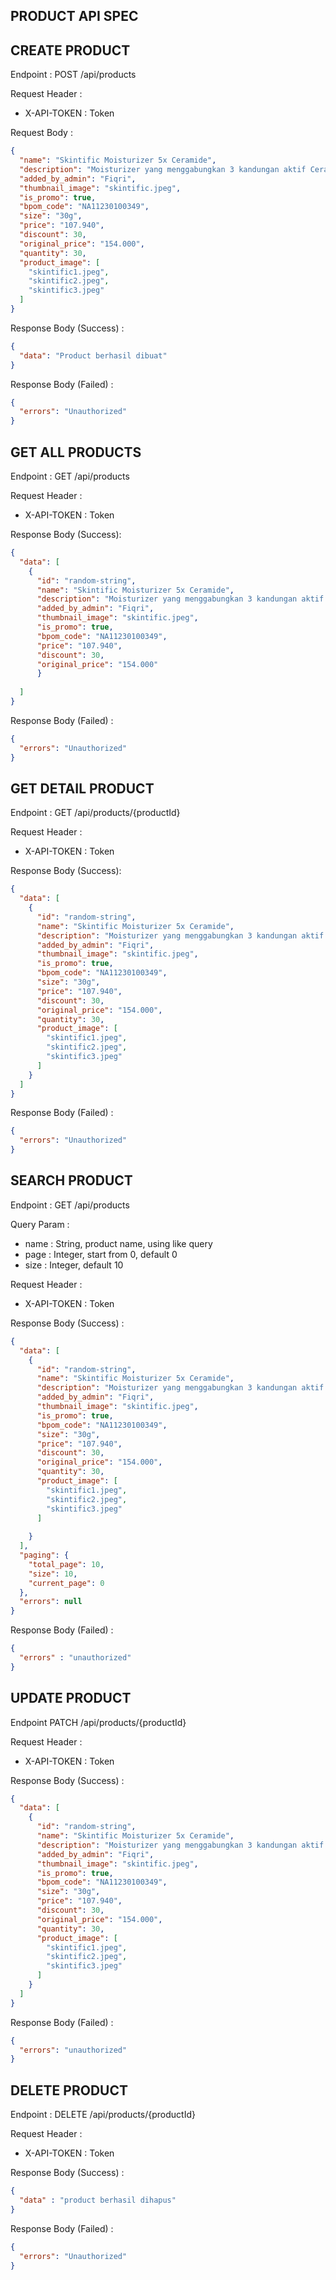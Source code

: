 ## PRODUCT API SPEC

## CREATE PRODUCT

Endpoint : POST /api/products

Request Header :

- X-API-TOKEN : Token

Request Body :

```json
{
  "name": "Skintific Moisturizer 5x Ceramide",
  "description": "Moisturizer yang menggabungkan 3 kandungan aktif Ceramide, Hyaluronic Acid, dan Centella Asiatica, untuk merawat permasalahan skin barrier seperti jerawat, kemerahan, kulit bertekstur, dan juga kulit kering. Diperkaya dengan teknologi 5X Ceramide, yang merupakan gabungan 5 jenis Ceramide untuk melembabkan secara mendalam dan memperkuat lapisan epidermis kulit. 5X Ceramide ini membantu untuk menjaga dan melindungi skin barrier dengan menjaga kelembaban dan melindungi kulit dari faktor eksternal.",
  "added_by_admin": "Fiqri",
  "thumbnail_image": "skintific.jpeg",
  "is_promo": true,
  "bpom_code": "NA11230100349",
  "size": "30g",
  "price": "107.940",
  "discount": 30,
  "original_price": "154.000",
  "quantity": 30,
  "product_image": [
    "skintific1.jpeg",
    "skintific2.jpeg",
    "skintific3.jpeg"
  ]
}

```

Response Body (Success) :

```json
{
  "data": "Product berhasil dibuat"
}
```

Response Body (Failed) :


```json
{
  "errors": "Unauthorized"
}
```

## GET ALL PRODUCTS

Endpoint : GET /api/products

Request Header :

- X-API-TOKEN : Token

Response Body (Success):

```json
{
  "data": [
    {
      "id": "random-string",
      "name": "Skintific Moisturizer 5x Ceramide",
      "description": "Moisturizer yang menggabungkan 3 kandungan aktif Ceramide, Hyaluronic Acid, dan Centella Asiatica, untuk merawat permasalahan skin barrier seperti jerawat, kemerahan, kulit bertekstur, dan juga kulit kering. Diperkaya dengan teknologi 5X Ceramide, yang merupakan gabungan 5 jenis Ceramide untuk melembabkan secara mendalam dan memperkuat lapisan epidermis kulit. 5X Ceramide ini membantu untuk menjaga dan melindungi skin barrier dengan menjaga kelembaban dan melindungi kulit dari faktor eksternal.",
      "added_by_admin": "Fiqri",
      "thumbnail_image": "skintific.jpeg",
      "is_promo": true,
      "bpom_code": "NA11230100349",
      "price": "107.940",
      "discount": 30,
      "original_price": "154.000"
      }
    
  ]
}

```

Response Body (Failed) :

```json
{
  "errors": "Unauthorized"
}
```

## GET DETAIL PRODUCT

Endpoint : GET /api/products/{productId}

Request Header :

- X-API-TOKEN : Token

Response Body (Success):

```json
{
  "data": [
    {
      "id": "random-string",
      "name": "Skintific Moisturizer 5x Ceramide",
      "description": "Moisturizer yang menggabungkan 3 kandungan aktif Ceramide, Hyaluronic Acid, dan Centella Asiatica, untuk merawat permasalahan skin barrier seperti jerawat, kemerahan, kulit bertekstur, dan juga kulit kering. Diperkaya dengan teknologi 5X Ceramide, yang merupakan gabungan 5 jenis Ceramide untuk melembabkan secara mendalam dan memperkuat lapisan epidermis kulit. 5X Ceramide ini membantu untuk menjaga dan melindungi skin barrier dengan menjaga kelembaban dan melindungi kulit dari faktor eksternal.",
      "added_by_admin": "Fiqri",
      "thumbnail_image": "skintific.jpeg",
      "is_promo": true,
      "bpom_code": "NA11230100349",
      "size": "30g",
      "price": "107.940",
      "discount": 30,
      "original_price": "154.000",
      "quantity": 30,
      "product_image": [
        "skintific1.jpeg",
        "skintific2.jpeg",
        "skintific3.jpeg"
      ]
    }
  ]
}

```

Response Body (Failed) :

```json
{
  "errors": "Unauthorized"
}
```

## SEARCH PRODUCT

Endpoint : GET /api/products

Query Param :

- name : String, product name, using like query
- page : Integer, start from 0, default 0
- size : Integer, default 10

Request Header :

- X-API-TOKEN : Token

Response Body (Success) :

```json
{
  "data": [
    {
      "id": "random-string",
      "name": "Skintific Moisturizer 5x Ceramide",
      "description": "Moisturizer yang menggabungkan 3 kandungan aktif Ceramide, Hyaluronic Acid, dan Centella Asiatica, untuk merawat permasalahan skin barrier seperti jerawat, kemerahan, kulit bertekstur, dan juga kulit kering. Diperkaya dengan teknologi 5X Ceramide, yang merupakan gabungan 5 jenis Ceramide untuk melembabkan secara mendalam dan memperkuat lapisan epidermis kulit. 5X Ceramide ini membantu untuk menjaga dan melindungi skin barrier dengan menjaga kelembaban dan melindungi kulit dari faktor eksternal.",
      "added_by_admin": "Fiqri",
      "thumbnail_image": "skintific.jpeg",
      "is_promo": true,
      "bpom_code": "NA11230100349",
      "size": "30g",
      "price": "107.940",
      "discount": 30,
      "original_price": "154.000",
      "quantity": 30,
      "product_image": [
        "skintific1.jpeg",
        "skintific2.jpeg",
        "skintific3.jpeg"
      ]
      
    }
  ],
  "paging": {
    "total_page": 10,
    "size": 10,
    "current_page": 0
  },
  "errors": null
}

```

Response Body (Failed) :

```json
{
  "errors" : "unauthorized"
}
```

## UPDATE PRODUCT

Endpoint PATCH /api/products/{productId}

Request Header :

- X-API-TOKEN : Token

Response Body (Success) :

```json
{
  "data": [
    {
      "id": "random-string",
      "name": "Skintific Moisturizer 5x Ceramide",
      "description": "Moisturizer yang menggabungkan 3 kandungan aktif Ceramide, Hyaluronic Acid, dan Centella Asiatica, untuk merawat permasalahan skin barrier seperti jerawat, kemerahan, kulit bertekstur, dan juga kulit kering. Diperkaya dengan teknologi 5X Ceramide, yang merupakan gabungan 5 jenis Ceramide untuk melembabkan secara mendalam dan memperkuat lapisan epidermis kulit. 5X Ceramide ini membantu untuk menjaga dan melindungi skin barrier dengan menjaga kelembaban dan melindungi kulit dari faktor eksternal.",
      "added_by_admin": "Fiqri",
      "thumbnail_image": "skintific.jpeg",
      "is_promo": true,
      "bpom_code": "NA11230100349",
      "size": "30g",
      "price": "107.940",
      "discount": 30,
      "original_price": "154.000",
      "quantity": 30,
      "product_image": [
        "skintific1.jpeg",
        "skintific2.jpeg",
        "skintific3.jpeg"
      ]
    }
  ]
}

```

Response Body (Failed) :

```json
{
  "errors": "unauthorized"
}
```

## DELETE PRODUCT

Endpoint : DELETE /api/products/{productId}

Request Header :

- X-API-TOKEN : Token

Response Body (Success) :

```json
{
  "data" : "product berhasil dihapus"
}
```

Response Body (Failed) :

```json
{
  "errors": "Unauthorized"
}
```